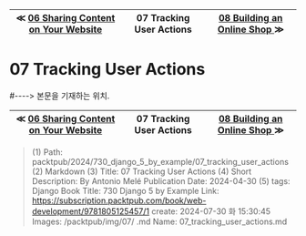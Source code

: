 
| ≪ [ 06 Sharing Content on Your Website ](/packtpub/2024/730_django_5_by_example/06_sharing_content_on_your_website) | 07 Tracking User Actions | [ 08 Building an Online Shop ](/packtpub/2024/730_django_5_by_example/08_building_an_online_shop) ≫ |
|:----:|:----:|:----:|

# 07 Tracking User Actions
#----> 본문을 기재하는 위치.



| ≪ [ 06 Sharing Content on Your Website ](/packtpub/2024/730_django_5_by_example/06_sharing_content_on_your_website) | 07 Tracking User Actions | [ 08 Building an Online Shop ](/packtpub/2024/730_django_5_by_example/08_building_an_online_shop) ≫ |
|:----:|:----:|:----:|

> (1) Path: packtpub/2024/730_django_5_by_example/07_tracking_user_actions
> (2) Markdown
> (3) Title: 07 Tracking User Actions
> (4) Short Description: By Antonio Melé Publication Date: 2024-04-30
> (5) tags: Django
> Book Title: 730 Django 5 by Example
> Link: https://subscription.packtpub.com/book/web-development/9781805125457/1
> create: 2024-07-30 화 15:30:45
> Images: /packtpub/img/07/
> .md Name: 07_tracking_user_actions.md

